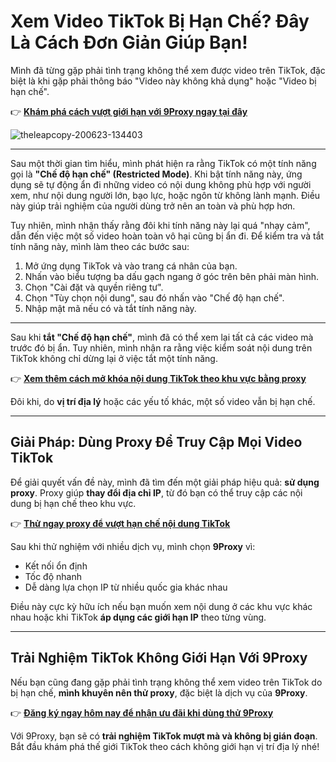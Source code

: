 # Xem Video TikTok Bị Hạn Chế? Đây Là Cách Đơn Giản Giúp Bạn!

Mình đã từng gặp phải tình trạng không thể xem được video trên TikTok, đặc biệt là khi gặp phải thông báo "Video này không khả dụng" hoặc "Video bị hạn chế".  

👉 **[Khám phá cách vượt giới hạn với 9Proxy ngay tại đây](https://9proxy.com/pricing?utm_source=web20&utm_id=SEOjonni123)**  

![theleapcopy-200623-134403](https://github.com/user-attachments/assets/5daf2e32-7fee-4e35-9fb1-7c4e1aa94c77)


---

Sau một thời gian tìm hiểu, mình phát hiện ra rằng TikTok có một tính năng gọi là **"Chế độ hạn chế" (Restricted Mode)**. Khi bật tính năng này, ứng dụng sẽ tự động ẩn đi những video có nội dung không phù hợp với người xem, như nội dung người lớn, bạo lực, hoặc ngôn từ không lành mạnh. Điều này giúp trải nghiệm của người dùng trở nên an toàn và phù hợp hơn.  

Tuy nhiên, mình nhận thấy rằng đôi khi tính năng này lại quá "nhạy cảm", dẫn đến việc một số video hoàn toàn vô hại cũng bị ẩn đi. Để kiểm tra và tắt tính năng này, mình làm theo các bước sau:

1. Mở ứng dụng TikTok và vào trang cá nhân của bạn.  
2. Nhấn vào biểu tượng ba dấu gạch ngang ở góc trên bên phải màn hình.  
3. Chọn "Cài đặt và quyền riêng tư".  
4. Chọn "Tùy chọn nội dung", sau đó nhấn vào "Chế độ hạn chế".  
5. Nhập mật mã nếu có và tắt tính năng này.  

---

Sau khi **tắt "Chế độ hạn chế"**, mình đã có thể xem lại tất cả các video mà trước đó bị ẩn. Tuy nhiên, mình nhận ra rằng việc kiểm soát nội dung trên TikTok không chỉ dừng lại ở việc tắt một tính năng.  

👉 **[Xem thêm cách mở khóa nội dung TikTok theo khu vực bằng proxy](https://9proxy.com?utm_source=web20&utm_id=SEOjonni123)**

Đôi khi, do **vị trí địa lý** hoặc các yếu tố khác, một số video vẫn bị hạn chế.

---

## Giải Pháp: Dùng Proxy Để Truy Cập Mọi Video TikTok

Để giải quyết vấn đề này, mình đã tìm đến một giải pháp hiệu quả: **sử dụng proxy**. Proxy giúp **thay đổi địa chỉ IP**, từ đó bạn có thể truy cập các nội dung bị hạn chế theo khu vực.  

👉 **[Thử ngay proxy để vượt hạn chế nội dung TikTok](https://9proxy.com?utm_source=web20&utm_id=SEOjonni123)**

Sau khi thử nghiệm với nhiều dịch vụ, mình chọn **9Proxy** vì:

- Kết nối ổn định  
- Tốc độ nhanh  
- Dễ dàng lựa chọn IP từ nhiều quốc gia khác nhau  

Điều này cực kỳ hữu ích nếu bạn muốn xem nội dung ở các khu vực khác nhau hoặc khi TikTok **áp dụng các giới hạn IP** theo từng vùng.

---

## Trải Nghiệm TikTok Không Giới Hạn Với 9Proxy

Nếu bạn cũng đang gặp phải tình trạng không thể xem video trên TikTok do bị hạn chế, **mình khuyên nên thử proxy**, đặc biệt là dịch vụ của **9Proxy**.  

👉 **[Đăng ký ngay hôm nay để nhận ưu đãi khi dùng thử 9Proxy](https://9proxy.com/pricing?utm_source=web20&utm_id=SEOjonni123)**

Với 9Proxy, bạn sẽ có **trải nghiệm TikTok mượt mà và không bị gián đoạn**. Bắt đầu khám phá thế giới TikTok theo cách không giới hạn vị trí địa lý nhé!
